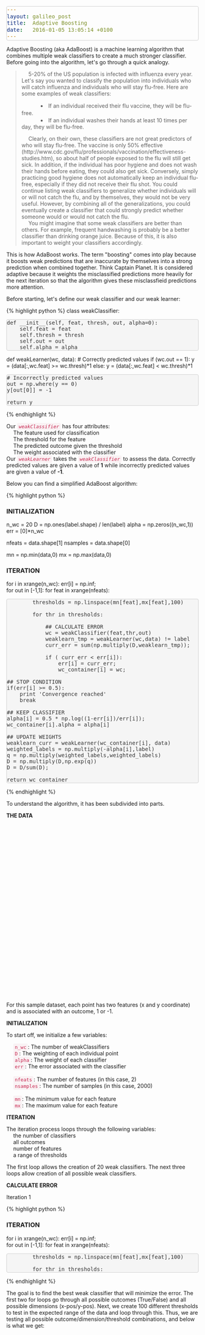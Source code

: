 ```yaml
---
layout: galileo_post
title:  Adaptive Boosting
date:   2016-01-05 13:05:14 +0100
---
```



<style>		

    @import 'https://cdnjs.cloudflare.com/ajax/libs/KaTeX/0.2.0/katex.min.css';
    code {
        color: #c7254e;
        background-color: #f9f2f4;
        border-radius: 4px;
        font-size:90%;
    }
    code,
    kbd {
        padding: 2px 4px
    }
    kbd {
        color: #fff;
        background-color: #333;
        border-radius: 3px;
        box-shadow: inset 0 -1px 0 rgba(0, 0, 0, .25)
    }
    kbd kbd {
        padding: 0;
        font-size: 100%;
        box-shadow: none
    }
    pre {
        display: block;
        margin: 0 0 10px;
        word-break: break-all;
        word-wrap: break-word;
        color: #333;
        background-color: #f5f5f5;
        border: 1px solid #ccc;
        border-radius: 4px
    }
    pre code {
        padding: 0;
        font-size: inherit;
        color: inherit;
        white-space: pre-wrap;
        background-color: transparent;
        border-radius: 0
    }

	#tooltip1 { position: relative; }

	#tooltip1 a span { 
	display: none; 
	color: #FFFFFF;
	}

	#tooltip1 a:hover span {
	display: block;
	position: absolute;
	width: 200px;
	height: 50px;
	color: #FFFFFF;
	top:-100%;
	padding-left:70%;
	}


</style>
<script src="{{ "{{ site.baseurl }}/js/d3.v3.js" | prepend: site.baseurl }}" type="text/javascript"></script>
<script src="{{ "{{ site.baseurl }}/js/nv.d3.min.js" | prepend: site.baseurl }}" type="text/javascript"></script>
<script>

function createGraph(filename, chartName, cmap, legend) { 

    if (typeof cmap === 'undefined') { cmap = d3.scale.category10().range(); }
    if (typeof legend === 'undefined') { legend = true; }

    console.log(cmap.length)

    d3.json(filename, function (data) 
    {   

        // Creating a new colorscheme for other iterations
        var realData = []

        if (cmap.length == 0) {

            var rwb = d3.scale.linear()
                .domain([0, 5, 9])
                .range(["#8B0000", "#FFFFFF", "#00008B"]);

            for (var i=0; i < data.length; i++) {
                if (data[i].values.length != 0) {
                    console.log(i)
                    cmap.push(rwb(i))
                    realData.push(data[i])
                }
                
            }

            data = realData
        }

        nv.addGraph(function() {
          var chart = nv.models.scatterChart()
                        .showDistX(true)    //showDist, when true, will display those little distribution lines on the axis.
                        .showDistY(true)
                        // .transitionDuration(350)
                        .color(cmap)
                        .width(425)
                        .height(425)
                        .showLegend(legend)


          //Configure how the tooltip looks.
          chart.tooltipContent(function(key) {
              return '<h5> &emsp;' + key.series[0].key + '&emsp; </h5>';
          });

          //Axis settings
          // chart.xAxis.tickFormat(d3.format('.02f'));
          // chart.yAxis.tickFormat(d3.format('.02f'));


          var myData = data;
          d3.select(chartName)
              .datum(myData)
              .call(chart);

          nv.utils.windowResize(chart.update);

          return chart;
        });
    });    
}

</script>

Adaptive Boosting (aka AdaBoost) is a machine learning algorithm that combines multiple weak classifiers to create a much stronger classifier. Before going into the algorithm, let's go through a quick analogy.

<blockquote>
<p>
	&emsp; 5-20% of the US population is infected with influenza every year. Let's say you wanted to classify the population into individuals who will catch influenza and individuals who will stay flu-free. Here are some examples of weak classifiers:
</p>
<p>
	<li style="text-indent:50px;line-height:140%"> If an individual received their flu vaccine, they will be flu-free.</li>
	<li style="text-indent:50px"> If an individual washes their hands at least 10 times per day, they will be flu-free. </li>
</p>
<p>
	&emsp; Clearly, on their own, these classifiers are not great predictors of who will stay flu-free. The vaccine is only 50% effective (http://www.cdc.gov/flu/professionals/vaccination/effectiveness-studies.htm), so about half of people exposed to the flu will still get sick. In addition, if the individual has poor hygiene and does not wash their hands before eating, they could also get sick. Conversely, simply practicing good hygiene does not automatically keep an individual flu-free, especially if they did not receive their flu shot. You could continue listing weak classifiers to generalize whether individuals will or will not catch the flu, and by themselves, they would not be very useful. However, by combining all of the generalizations, you could eventually create a classifier that could strongly predict whether someone would or would not catch the flu. 
	<br>
	&emsp; You might imagine that some weak classifiers are better than others. For example, frequent handwashing is probably be a better classifier than drinking orange juice. Because of this, it is also important to weight your classifiers accordingly.
</p>
</blockquote>

This is how AdaBoost works. The term "boosting" comes into play because it boosts weak predictions that are inaccurate by themselves into a strong prediction when combined together. Think Captain Planet. It is considered adaptive because it weights the misclassified predictions more heavily for the next iteration so that the algorithm gives these misclassfieid predictions more attention.

<p class="post-image-caption"> </p>

Before starting, let's define our weak classifier and our weak learner:

{% highlight python %}
class weakClassifier:
    
    def __init__(self, feat, thresh, out, alpha=0):
        self.feat = feat
        self.thresh = thresh
        self.out = out
        self.alpha = alpha        

def weakLearner(wc, data):
	# Correctly predicted values
    if (wc.out == 1):
        y = (data[:,wc.feat] >= wc.thresh)*1
    else:
        y = (data[:,wc.feat] < wc.thresh)*1
    
    # Incorrectly predicted values
    out = np.where(y == 0)    
    y[out[0]] = -1
    
    return y

{% endhighlight %}

Our <code><i>weakClassifier</i></code> has four attributes:
<br>&emsp; <i class="fa fa-angle-double-right"></i> The feature used for classification
<br>&emsp; <i class="fa fa-angle-double-right"></i> The threshold for the feature 
<br>&emsp; <i class="fa fa-angle-double-right"></i> The predicted outcome given the threshold
<br>&emsp; <i class="fa fa-angle-double-right"></i> The weight associated with the classifier
<br>
Our <code><i>weakLearner</i></code> takes the <code><i>weakClassifier</i></code> to assess the data. Correctly predicted values are given a value of <b>1</b> while incorrectly predicted values are given a value of <b>-1</b>.

Below you can find a simplified AdaBoost algorithm:

{% highlight python %}
### INITIALIZATION
n_wc = 20
D = np.ones(label.shape) / len(label) 
alpha = np.zeros((n_wc,1))
err = [0]*n_wc

nfeats = data.shape[1]
nsamples = data.shape[0]

mn = np.min(data,0)
mx = np.max(data,0)
  
### ITERATION
for i in xrange(n_wc):
    err[i] = np.inf;       
    for out in [-1,1]: 
        for feat in xrange(nfeats): 

            thresholds = np.linspace(mn[feat],mx[feat],100)
            
            for thr in thresholds: 

                ## CALCULATE ERROR
                wc = weakClassifier(feat,thr,out)
                weaklearn_tmp = weakLearner(wc,data) != label
                curr_err = sum(np.multiply(D,weaklearn_tmp));

                if ( curr_err < err[i]):
                    err[i] = curr_err;
                    wc_container[i] = wc;

    ## STOP CONDITION
    if(err[i] >= 0.5):
    	print 'Convergence reached'
        break

	## KEEP CLASSIFIER
    alpha[i] = 0.5 * np.log((1-err[i])/err[i]);
    wc_container[i].alpha = alpha[i]

    ## UPDATE WEIGHTS
    weaklearn_curr = weakLearner(wc_container[i], data)
    weighted_labels = np.multiply(-alpha[i],label)
    q = np.multiply(weighted_labels,weighted_labels)
    D = np.multiply(D,np.exp(q))
    D = D/sum(D);
    
    return wc_container
  {% endhighlight %}
      
To understand the algorithm, it has been subdivided into parts.

<p class="link" id="tooltip1">
<a> <b>THE DATA</b><span> 
<img src="http://i.imgur.com/asOXxxF.png">
</span></a>
</p>


<div id="orig_data" style="height:450px; margin:auto" >
    <svg></svg>
</div>

<script>
console.log(d3.scale.category10().range())
createGraph('/data/adab/orig.json','#orig_data svg')

</script>


For this sample dataset, each point has two features (x and y coordinate) and is associated with an outcome, 1 or -1.


<p class="link" id="tooltip1">
<a> <b>INITIALIZATION </b><span> 
<img src="http://i.imgur.com/AcBlf7y.png">
</span></a>
</p>

To start off, we initialize a few variables: <br>

&emsp; <i class="fa fa-angle-right"></i> <code>n_wc</code>: The number of weakClassifiers
<br>&emsp; <i class="fa fa-angle-right"></i> <code>D</code>: The weighting of each individual point
<br>&emsp; <i class="fa fa-angle-right"></i> <code>alpha</code>: The weight of each classifier
<br>&emsp; <i class="fa fa-angle-right"></i> <code>err</code>: The error associated with the classifier
<br>
<br>&emsp; <i class="fa fa-angle-right"></i> <code>nfeats</code>: The number of features (in this case, 2)
<br>&emsp; <i class="fa fa-angle-right"></i> <code>nsamples</code>: The number of samples (in this case, 2000)
<br>
<br>&emsp; <i class="fa fa-angle-right"></i> <code>mn</code>: The minimum value for each feature
<br>&emsp; <i class="fa fa-angle-right"></i> <code>mx</code>: The maximum value for each feature

<p class="link" id="tooltip1">
<a> <b>ITERATION </b><span> 
<img src="http://i.imgur.com/TzzHeXa.png">
</span></a>
</p>
The iteration process loops through the following variables:
<br>
&emsp; <i class="fa fa-angle-right"></i> the number of classifiers
<br>&emsp; <i class="fa fa-angle-right"></i> all outcomes
<br>&emsp; <i class="fa fa-angle-right"></i> number of features 
<br>&emsp; <i class="fa fa-angle-right"></i> a range of thresholds

The first loop allows the creation of 20 weak classifiers. The next three loops allow creation of all possible weak classifiers. 

<p class="link" id="tooltip1">
<a> <b>CALCULATE ERROR </b><span> 
<img src="http://i.imgur.com/TzzHeXa.png">
</span></a>
</p>

<error> Iteration 1 </b>
<br>

{% highlight python %}
### ITERATION
for i in xrange(n_wc):
    err[i] = np.inf;       
    for out in [-1,1]: 
        for feat in xrange(nfeats): 

            thresholds = np.linspace(mn[feat],mx[feat],100)
            
            for thr in thresholds: 

{% endhighlight %}

The goal is to find the best weak classifier that will minimize the error. The first two for loops go through all possible outcomes (True/False) and all possible dimensions (x-pos/y-pos). Next, we create 100 different thresholds to test in the expected range of the data and loop through this. Thus, we are testing all possible outcome/dimension/threshold combinations, and below is what we get:

<div id="rg_iter1" style="height:425px; width:425px; float:left">
    <svg></svg>
</div>
<div id="label_iter1" style="height:425px; width:425px; float:left">
    <svg></svg>
</div>

<script>
createGraph('/data/adab/rg_iter01.json','#rg_iter1 svg',['#008B00','#8B0000'])

createGraph('/data/adab/label_iter01.json','#label_iter1 svg',[],false)


</script>
<p class="post-image-caption" style="clear:left">
The actual classifier used is shown on the left. From using just one classifier, the correctly classified points are shown in green while incorrectly classified points are shown in red. 
